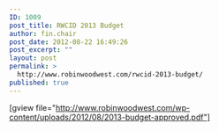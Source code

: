 ```yaml
---
ID: 1009
post_title: RWCID 2013 Budget
author: fin.chair
post_date: 2012-08-22 16:49:26
post_excerpt: ""
layout: post
permalink: >
  http://www.robinwoodwest.com/rwcid-2013-budget/
published: true
---
```

[gview file="http://www.robinwoodwest.com/wp-content/uploads/2012/08/2013-budget-approved.pdf"]